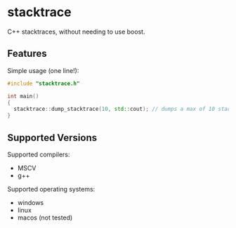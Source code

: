 # stacktrace
C++ stacktraces, without needing to use boost.

## Features
Simple usage (one line!):
```cpp
#include "stacktrace.h"

int main()
{
  stacktrace::dump_stacktrace(10, std::cout); // dumps a max of 10 stack frames, then prints it to cout
}
```
## Supported Versions
Supported compilers:
- MSCV
- g++  

Supported operating systems:
- windows
- linux
- macos (not tested)
